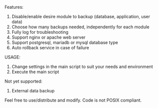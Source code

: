 Features:
1. Disable/enable desire module to backup (database, application, user data)
2. Choose how many backups needed, independently for each module
3. Fully log for troubleshooting
4. Support nginx or apache web server
5. Support postgresql, mariadb or mysql database type
6. Auto rollback service in case of failure

USAGE:
1. Change settings in the main script to suit your needs and environment
2. Execute the main script

Not yet supported:
1. External data backup

Feel free to use/distribute and modify. Code is not POSIX compliant.   

